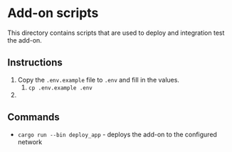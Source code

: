 # Add-on scripts
This directory contains scripts that are used to deploy and integration test the add-on.

## Instructions
1. Copy the `.env.example` file to `.env` and fill in the values.
   1. `cp .env.example .env`
2.


## Commands
- `cargo run --bin deploy_app` - deploys the add-on to the configured network
